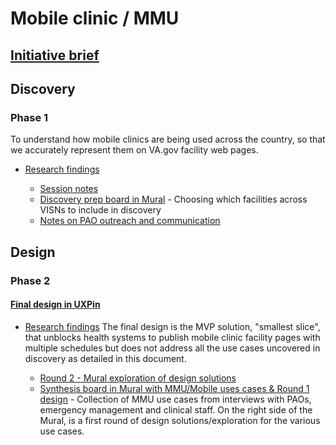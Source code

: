 
# Mobile clinic / MMU 

## [Initiative brief](https://github.com/department-of-veterans-affairs/va.gov-team/blob/master/products/facilities/medical-centers/product/vamc-vha-mobile-redesign/initiative-brief.md)

## Discovery

### Phase 1 

To understand how mobile clinics are being used across the country, so that we accurately represent them on VA.gov facility web pages.
 - [Research findings](https://github.com/department-of-veterans-affairs/va.gov-team/blob/master/products/facilities/medical-centers/product/vamc-vha-mobile-redesign/discovery/research-findings.md)

     - [Session notes](https://docs.google.com/document/d/1HmL0sVDIzFQ2pLO7yochHyLy2p1GKyS0nWGeJw0UlqY/edit?usp=sharing)
     - [Discovery prep board in Mural](https://github.com/department-of-veterans-affairs/va.gov-team/blob/master/products/facilities/medical-centers/product/vamc-vha-mobile-redesign/discovery/files/MMU-Discovery-Phase-1.pdf) - Choosing which facilities across VISNs to include in discovery
     - [Notes on PAO outreach and communication](https://github.com/department-of-veterans-affairs/va.gov-team/blob/master/products/facilities/medical-centers/product/vamc-vha-mobile-redesign/discovery/files/stakeholder-interview-plan.md)

## Design

### Phase 2

#### [Final design in UXPin](https://preview.uxpin.com/20fd05cf8e86ce628f0c813166424d0a6ca38bfd#/pages/142019860/documentation/sitemap)
 - [Research findings](https://github.com/department-of-veterans-affairs/va.gov-team/blob/master/products/facilities/medical-centers/product/vamc-vha-mobile-redesign/discovery-round-2/research-findings.md) The final design is the MVP solution, "smallest slice", that unblocks health systems to publish mobile clinic facility pages with multiple schedules but does not address all the use cases uncovered in discovery as detailed in this document.

     - [Round 2 - Mural exploration of design solutions](https://github.com/department-of-veterans-affairs/va.gov-team/blob/master/products/facilities/medical-centers/product/vamc-vha-mobile-redesign/discovery/files/MMU-Discovery-Phase-3.pdf)
     - [Synthesis board in Mural with MMU/Mobile uses cases & Round 1 design](https://github.com/department-of-veterans-affairs/va.gov-team/blob/master/products/facilities/medical-centers/product/vamc-vha-mobile-redesign/discovery/files/MMU-Discovery-Phase-2.pdf) - Collection of MMU use cases from interviews with PAOs, emergency management and clinical staff. On the right side of the Mural, is a first round of design solutions/exploration for the various use cases.
